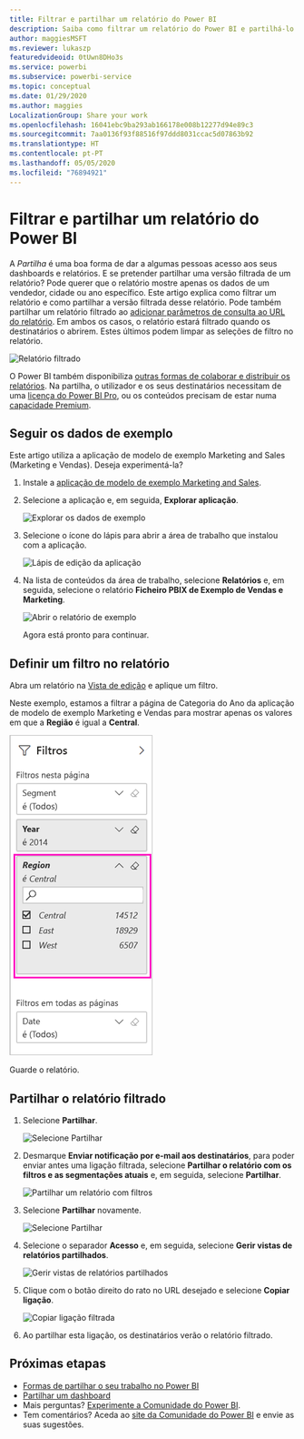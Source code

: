 ```yaml
---
title: Filtrar e partilhar um relatório do Power BI
description: Saiba como filtrar um relatório do Power BI e partilhá-lo com colegas na sua organização.
author: maggiesMSFT
ms.reviewer: lukaszp
featuredvideoid: 0tUwn8DHo3s
ms.service: powerbi
ms.subservice: powerbi-service
ms.topic: conceptual
ms.date: 01/29/2020
ms.author: maggies
LocalizationGroup: Share your work
ms.openlocfilehash: 16041ebc9ba293ab166178e008b12277d94e89c3
ms.sourcegitcommit: 7aa0136f93f88516f97ddd8031ccac5d07863b92
ms.translationtype: HT
ms.contentlocale: pt-PT
ms.lasthandoff: 05/05/2020
ms.locfileid: "76894921"
---
```

# <a name="filter-and-share-a-power-bi-report"></a>Filtrar e partilhar um relatório do Power BI
A *Partilha* é uma boa forma de dar a algumas pessoas acesso aos seus dashboards e relatórios. E se pretender partilhar uma versão filtrada de um relatório? Pode querer que o relatório mostre apenas os dados de um vendedor, cidade ou ano específico. Este artigo explica como filtrar um relatório e como partilhar a versão filtrada desse relatório. Pode também partilhar um relatório filtrado ao [adicionar parâmetros de consulta ao URL do relatório](service-url-filters.md). Em ambos os casos, o relatório estará filtrado quando os destinatários o abrirem. Estes últimos podem limpar as seleções de filtro no relatório.

![Relatório filtrado](media/service-share-reports/power-bi-share-filter-pane-report.png)

O Power BI também disponibiliza [outras formas de colaborar e distribuir os relatórios](service-how-to-collaborate-distribute-dashboards-reports.md). Na partilha, o utilizador e os seus destinatários necessitam de uma [licença do Power BI Pro](service-features-license-type.md), ou os conteúdos precisam de estar numa [capacidade Premium](service-premium-what-is.md). 

## <a name="follow-along-with-sample-data"></a>Seguir os dados de exemplo

Este artigo utiliza a aplicação de modelo de exemplo Marketing and Sales (Marketing e Vendas). Deseja experimentá-la? 

1. Instale a [aplicação de modelo de exemplo Marketing and Sales](https://appsource.microsoft.com/product/power-bi/microsoft-retail-analysis-sample.salesandmarketingsample?tab=Overview).
2. Selecione a aplicação e, em seguida, **Explorar aplicação**.

   ![Explorar os dados de exemplo](media/service-share-reports/power-bi-sample-explore-data.png)

3. Selecione o ícone do lápis para abrir a área de trabalho que instalou com a aplicação.

    ![Lápis de edição da aplicação](media/service-share-reports/power-bi-edit-pencil-app.png)

4. Na lista de conteúdos da área de trabalho, selecione **Relatórios** e, em seguida, selecione o relatório **Ficheiro PBIX de Exemplo de Vendas e Marketing**.

    ![Abrir o relatório de exemplo](media/service-share-reports/power-bi-open-sample-report.png)

    Agora está pronto para continuar.

## <a name="set-a-filter-in-the-report"></a>Definir um filtro no relatório

Abra um relatório na [Vista de edição](consumer/end-user-reading-view.md) e aplique um filtro.

Neste exemplo, estamos a filtrar a página de Categoria do Ano da aplicação de modelo de exemplo Marketing e Vendas para mostrar apenas os valores em que a **Região** é igual a **Central**. 
 
![Painel de filtros do relatório](media/service-share-reports/power-bi-share-report-filter.png)

Guarde o relatório.

## <a name="share-the-filtered-report"></a>Partilhar o relatório filtrado

1. Selecione **Partilhar**.

   ![Selecione Partilhar](media/service-share-reports/power-bi-share.png)

2. Desmarque **Enviar notificação por e-mail aos destinatários**, para poder enviar antes uma ligação filtrada, selecione **Partilhar o relatório com os filtros e as segmentações atuais** e, em seguida, selecione **Partilhar**.

    ![Partilhar um relatório com filtros](media/service-share-reports/power-bi-share-with-filters.png)

4. Selecione **Partilhar** novamente.

   ![Selecione Partilhar](media/service-share-reports/power-bi-share.png)

5. Selecione o separador **Acesso** e, em seguida, selecione **Gerir vistas de relatórios partilhados**.

    ![Gerir vistas de relatórios partilhados](media/service-share-reports/power-bi-manage-shared-report-views.png)

6. Clique com o botão direito do rato no URL desejado e selecione **Copiar ligação**.

    ![Copiar ligação filtrada](media/service-share-reports/power-bi-copy-filtered-link.png)

7. Ao partilhar esta ligação, os destinatários verão o relatório filtrado. 


## <a name="next-steps"></a>Próximas etapas
* [Formas de partilhar o seu trabalho no Power BI](service-how-to-collaborate-distribute-dashboards-reports.md)
* [Partilhar um dashboard](service-share-dashboards.md)
* Mais perguntas? [Experimente a Comunidade do Power BI](https://community.powerbi.com/).
* Tem comentários? Aceda ao [site da Comunidade do Power BI](https://community.powerbi.com/) e envie as suas sugestões.


